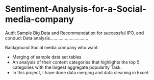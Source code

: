 # Sentiment-Analysis-for-a-Social-media-company
Audit Sample Big Data and Recommendation for successful IPO, and conduct Data analysis...............................

Background
Social media company who want:

- Merging of sample data set tables
- An analysis of their content categories that highlights the top 5 categories with the largest aggregate popularity
Task.
- In this project, I have done data merging and data cleaning in Excel.
